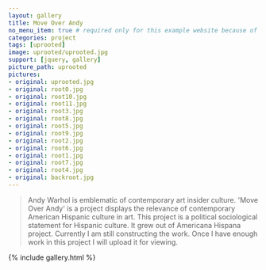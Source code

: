 ```yaml
---
layout: gallery
title: Move Over Andy
no_menu_item: true # required only for this example website because of menu construction
categories: project
tags: [uprooted]
image: uprooted/uprooted.jpg
support: [jquery, gallery]
picture_path: uprooted
pictures:
- original: uprooted.jpg
- original: root0.jpg
- original: root10.jpg
- original: root11.jpg
- original: root3.jpg
- original: root8.jpg
- original: root5.jpg
- original: root9.jpg
- original: root2.jpg
- original: root6.jpg
- original: root1.jpg
- original: root7.jpg
- original: root4.jpg
- original: backroot.jpg
---
```

>Andy Warhol is emblematic of contemporary art insider culture.
'Move Over Andy' is a project displays the relevance of contemporary American Hispanic culture in art.
This project is a political sociological statement for Hispanic culture. It grew out of Americana Hispana project.
Currently I am still constructing the work.
Once I have enough work in this project I will upload it for viewing.


{% include gallery.html %}
